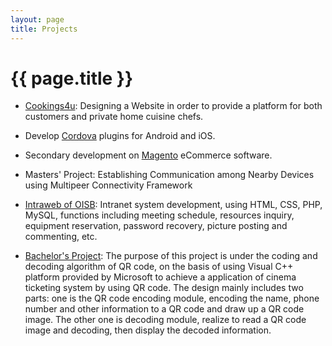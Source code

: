 ```yaml
---
layout: page
title: Projects
---
```


# {{ page.title }}

+ [Cookings4u][u]: Designing a Website in order to provide a platform for both customers and private home cuisine chefs.

+ Develop [Cordova][c] plugins for Android and iOS. 

+ Secondary development on [Magento][m] eCommerce software.

+ Masters' Project: Establishing Communication among Nearby Devices using Multipeer Connectivity Framework

+ [Intraweb of OISB][b]: Intranet system development, using HTML, CSS, PHP, MySQL, functions including meeting schedule, resources inquiry, equipment reservation, password recovery, picture posting and commenting, etc.

+ [Bachelor's Project][q]: The purpose of this project is under the coding and decoding algorithm of QR code, on the basis of using Visual C++ platform provided by Microsoft to achieve a application of cinema ticketing system by using QR code. The design mainly includes two parts: one is the QR code encoding module, encoding the name, phone number and other information to a QR code and draw up a QR code image. The other one is decoding module, realize to read a QR code image and decoding, then display the decoded information.


[c]: https://cordova.apache.org/
[b]: http://oisb-1.med.uottawa.ca/lab/index.php
[q]: https://github.com/ShongSu/QRCode
[m]: https://github.com/hchen1202/Magento
[u]: https://github.com/ShongSu/Cookings4u

